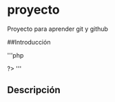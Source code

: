 # proyecto
Proyecto para aprender git y github

##Introducción

'''php
<?php
  phpinfo(); ?>
?>
'''
## Descripción
